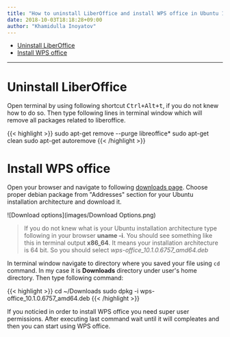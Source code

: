```yaml
---
title: "How to uninstall LiberOffice and install WPS office in Ubuntu 18.04"
date: 2018-10-03T18:18:28+09:00
author: "Khamidulla Inoyatov"
---
```


* [Uninstall LiberOffice](#uninstall-liberoffice)
* [Install WPS office](#install-wps-office)

***

# <a name="uninstall-liberoffice"></a>Uninstall LiberOffice

Open terminal by using following shortcut <kbd>Ctrl+Alt+t</kbd>, if you do not knew how to do so. 
Then type following lines in terminal window which will remove all packages related to liberoffice.

{{< highlight >}}
sudo apt-get remove --purge libreoffice*
sudo apt-get clean
sudo apt-get autoremove
{{< /highlight >}}

# <a name="install-wps-office"></a>Install WPS office

Open your browser and navigate to following [downloads page](http://wps-community.org/downloads).
Choose proper debian package from "Addresses" section for your Ubuntu installation architecture and download it.

![Download options](images/Download Options.png)

> If you do not knew what is your Ubuntu installation architecture type following in your browser **uname -i**.
> You should see something like this in terminal output **x86_64**. It means your installation architecture
> is 64 bit. So you should select *wps-office_10.1.0.6757_amd64.deb*

In terminal window navigate to directory where you saved your file using `cd` command. In my case it is
**Downloads** directory under user's home directory. Then type following command:

{{< highlight >}}
cd ~/Downloads
sudo dpkg -i wps-office_10.1.0.6757_amd64.deb
{{< /highlight >}}

If you noticied in order to install WPS office you need super user permissions. After executing last command
wait until it will compleates and then you can start using WPS office.
